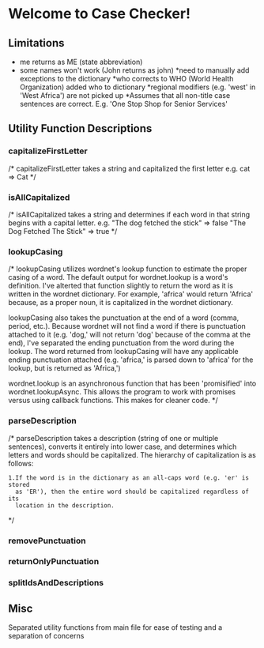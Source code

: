 # Welcome to Case Checker!

## Limitations
* me returns as ME (state abbreviation)
* some names won't work (John returns as john)
  *need to manually add exceptions to the dictionary
*who corrects to WHO (World Health Organization) added who to dictionary
*regional modifiers (e.g. 'west' in 'West Africa') are not picked up
*Assumes that all non-title case sentences are correct. E.g. 'One Stop Shop for Senior Services'

## Utility Function Descriptions

### capitalizeFirstLetter
/*
  capitalizeFirstLetter takes a string and capitalized the first letter
  e.g. cat => Cat
*/
### isAllCapitalized
/*
  isAllCapitalized takes a string and determines if each word in that string
  begins with a capital letter.
  e.g. "The dog fetched the stick" => false
       "The Dog Fetched The Stick" => true
*/
### lookupCasing
/*
  lookupCasing utilizes wordnet's lookup function to estimate the proper
  casing of a word. The default output for wordnet.lookup is a word's
  definition. I've alterted that function slightly to return the word
  as it is written in the wordnet dictionary. For example, 'africa' would
  return 'Africa' because, as a proper noun, it is capitalized in the wordnet
  dictionary.

  lookupCasing also takes the punctuation at the end of a word (comma, period,
  etc.). Because wordnet will not find a word if there is punctuation attached
  to it (e.g. 'dog,' will not return 'dog' because of the comma at the end),
  I've separated the ending punctuation from the word during the lookup. The
  word returned from lookupCasing will have any applicable ending punctuation
  attached (e.g. 'africa,' is parsed down to 'africa' for the lookup, but is
  returned as 'Africa,')

  wordnet.lookup is an asynchronous function that has been 'promisified' into
  wordnet.lookupAsync. This allows the program to work with promises versus
  using callback functions. This makes for cleaner code.
*/
### parseDescription
/*
  parseDescription takes a description (string of one or multiple sentences),
  converts it entirely into lower case, and determines which letters and words
  should be capitalized. The hierarchy of capitalization is as follows:

    1.If the word is in the dictionary as an all-caps word (e.g. 'er' is stored
      as 'ER'), then the entire word should be capitalized regardless of its
      location in the description.
*/
### removePunctuation
### returnOnlyPunctuation
### splitIdsAndDescriptions

## Misc
Separated utility functions from main file for ease of testing and a separation
of concerns



